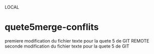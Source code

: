 LOCAL
# quete5merge-conflits
premiere modification du fichier texte pour la quete 5 de GIT 
REMOTE
seconde modification du fichier texte pour la quete 5 de GIT
